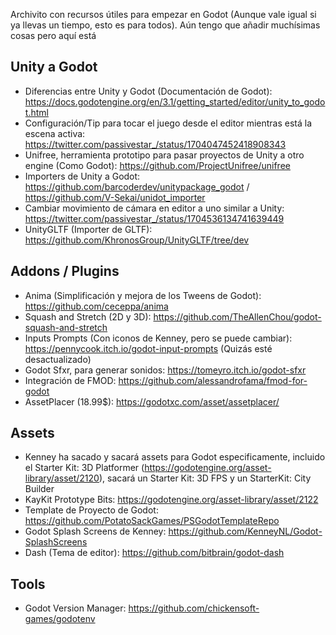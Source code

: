 Archivito con recursos útiles para empezar en Godot (Aunque vale igual si ya llevas un tiempo, esto es para todos). Aún tengo que añadir muchísimas cosas pero aquí está

## Unity a Godot
- Diferencias entre Unity y Godot (Documentación de Godot): https://docs.godotengine.org/en/3.1/getting_started/editor/unity_to_godot.html
- Configuración/Tip para tocar el juego desde el editor mientras está la escena activa: https://twitter.com/passivestar_/status/1704047452418908343
- Unifree, herramienta prototipo para pasar proyectos de Unity a otro engine (Como Godot): https://github.com/ProjectUnifree/unifree
- Importers de Unity a Godot: https://github.com/barcoderdev/unitypackage_godot / https://github.com/V-Sekai/unidot_importer
- Cambiar movimiento de cámara en editor a uno similar a Unity: https://twitter.com/passivestar_/status/1704536134741639449
- UnityGLTF (Importer de GLTF): https://github.com/KhronosGroup/UnityGLTF/tree/dev

## Addons / Plugins
- Anima (Simplificación y mejora de los Tweens de Godot): https://github.com/ceceppa/anima
- Squash and Stretch (2D y 3D): https://github.com/TheAllenChou/godot-squash-and-stretch
- Inputs Prompts (Con iconos de Kenney, pero se puede cambiar): https://pennycook.itch.io/godot-input-prompts (Quizás esté desactualizado)
- Godot Sfxr, para generar sonidos: https://tomeyro.itch.io/godot-sfxr
- Integración de FMOD: https://github.com/alessandrofama/fmod-for-godot
- AssetPlacer (18.99$): https://godotxc.com/asset/assetplacer/

## Assets
- Kenney ha sacado y sacará assets para Godot especificamente, incluido el Starter Kit: 3D Platformer (https://godotengine.org/asset-library/asset/2120), sacará un Starter Kit: 3D FPS y un StarterKit: City Builder
- KayKit Prototype Bits: https://godotengine.org/asset-library/asset/2122
- Template de Proyecto de Godot: https://github.com/PotatoSackGames/PSGodotTemplateRepo
- Godot Splash Screens de Kenney: https://github.com/KenneyNL/Godot-SplashScreens
- Dash (Tema de editor): https://github.com/bitbrain/godot-dash

## Tools
- Godot Version Manager: https://github.com/chickensoft-games/godotenv
